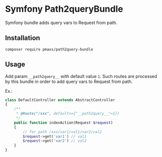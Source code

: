 # Symfony Path2queryBundle

Symfony bundle adds query vars to Request from path.

Installation
------------

    composer require pmaxs/path2query-bundle

Usage
-----

Add param `__path2query__` with default value `1`.
Such routes are processed by this bundle in order to add query vars to Request from path.

Ex.:  


```php
class DefaultController extends AbstractController
{
    /**
     * @Route("/xxx", defaults={"__path2query__"=1})
     */
    public function indexAction(Request $request)
    {
        // for path /xxx/var1/val1/var2/val2
        $request->get('var1') // val1
        $request->get('var2') // val2
    }
}
```
